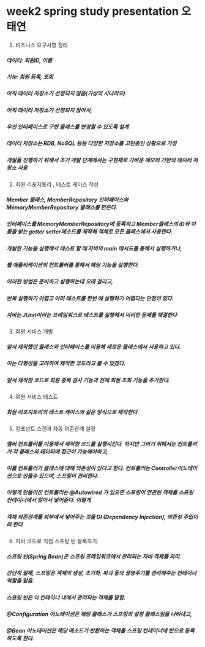 week2 spring study presentation 오태연
================
1. 비즈니스 요구사항 정리

##### 데이터: 회원ID, 이름

##### 기능: 회원 등록, 조회

##### 아직 데이터 저장소가 선정되지 않음(가상의 시나리오)
##### 아직 데이터 저장소가 선정되지 않아서, 
##### 우선 인터페이스로 구현 클래스를 변경할 수 있도록 설계
##### 데이터 저장소는 RDB, NoSQL 등등 다양한 저장소를 고민중인 상황으로 가정
##### 개발을 진행하기 위해서 초기 개발 단계에서는 구현체로 가벼운 메모리 기반의 데이터 저장소 사용

2. 회원 리포지토리 , 테스트 케이스 작성
##### Member 클래스, MemberRepository 인터페이스와  MemoryMemberRepository 클래스를 만든다.
##### 인터페이스를 MemoryMemberRepository에 등록하고 Member클래스의 iD와 이름을 받는 getter setter메소드를 제작해 객체로 모든 클래스에서 사용한다.
##### 개발한 기능을 실행해서 테스트 할 때 자바의 main 메서드를 통해서 실행하거나, 
##### 웹 애플리케이션의 컨트롤러를 통해서 해당 기능을 실행한다. 
##### 이러한 방법은 준비하고 실행하는데 오래 걸리고, 
##### 반복 실행하기 어렵고 여러 테스트를 한번 에 실행하기 어렵다는 단점이 있다.
##### 자바는 JUnit이라는 프레임워크로 테스트를 실행해서 이러한 문제를 해결한다
3. 회원 서비스 개발
##### 앞서 제작했던 클래스와 인터페이스를 이용해 새로운 클래스에서 사용하고 있다.
##### 이는 다형성을 고려하여 제작한 코드라고 볼 수 있겠다.
##### 앞서 제작한 코드로  회원 중복 검사 기능과 전체 회원 조회 기능을 추가한다.
4. 회원 서비스 테스트
##### 회원 리포지토리의 테스트 케이스와 같은 방식으로 제작한다.
5. 컴포넌트 스캔과 자동 의존관계 설정
##### 멤버 컨트롤러를 이용해서 제작한 코드를 실행시킨다. 하지만 그러기 위해서는 컨트롤러가 각 클래스의 데이터에 접근이 가능해야하고,
##### 이를 컨트롤러가 클래스에 대해 의존성이 있다고 한다. 컨트롤러는 Controller어노테이션으로 만들수 있으며, 스프링이 관리한다.
##### 이렇게 만들어진 컨트롤러는 @Autowired 가 있으면 스프링이 연관된 객체를 스프링 컨테이너에서 찾아서 넣어준다. 이렇게
##### 객체 의존관계를 외부에서 넣어주는 것을 DI (Dependency Injection), 의존성 주입이라 한다
6. 자바 코드로 직접 스프링 빈 등록하기.
##### 스프링 빈(Spring Bean)은 스프링 프레임워크에서 관리되는 자바 객체를 의미. 
##### 간단히 말해, 스프링은 객체의 생성, 초기화, 파괴 등의 생명주기를 관리해주는 컨테이너 역할을 맡음. 
##### 스프링 빈은 이 컨테이너 내에서 관리되는 객체를 말함.
##### @Configuration 어노테이션은 해당 클래스가 스프링의 설정 클래스임을 나타내고, 
##### @Bean 어노테이션은 해당 메소드가 반환하는 객체를 스프링 컨테이너에 빈으로 등록하도록 한다.

